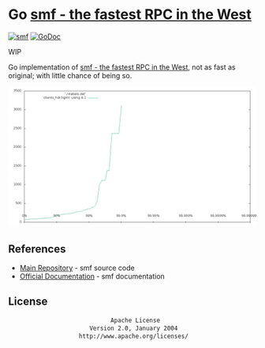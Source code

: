 # Go [smf - the fastest RPC in the West](https://github.com/senior7515/smf/)

[![smf](https://img.shields.io/badge/project-smf-blue.svg?style=flat-square)](https://github.com/senior7515/smf)
[![GoDoc](https://godoc.org/github.com/ipfn/go-ipfn?status.svg)](https://godoc.org/github.com/crackcomm/go-smf)

WIP

Go implementation of [smf - the fastest RPC in the West](https://github.com/senior7515/smf/), not as fast as original; with little chance of being so.

![](./plot.png)

## References

* [Main Repository](https://github.com/senior7515/smf) - smf source code
* [Official Documentation](https://senior7515.github.io/smf/) - smf documentation

## License

                                 Apache License
                           Version 2.0, January 2004
                        http://www.apache.org/licenses/

